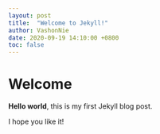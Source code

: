 ```yaml
---
layout: post
title:  "Welcome to Jekyll!"
author: VashonNie
date: 2020-09-19 14:10:00 +0800
toc: false
---
```


# Welcome

**Hello world**, this is my first Jekyll blog post.

I hope you like it!